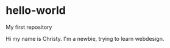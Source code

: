 # hello-world
My first repository

Hi my name is Christy.  I'm a newbie, trying to learn webdesign.  
